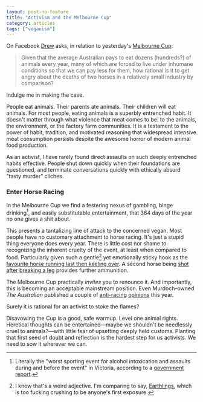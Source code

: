 ```yaml
---
layout: post-no-feature
title: "Activism and the Melbourne Cup"
category: articles
tags: ["veganism"]
---
```


On Facebook [Drew](https://www.facebook.com/drewringsmuth) asks, in relation to yesterday's [Melbourne Cup](https://en.wikipedia.org/wiki/Melbourne_Cup):

> Given that the average Australian pays to eat dozens (hundreds?) of animals
> every year, many of which are forced to live under inhumane conditions so
> that we can pay less for them, how rational is it to get angry about the
> deaths of two horses in a relatively small industry by comparison?

Indulge me in making the case.

People eat animals. Their parents ate animals. Their children will eat animals.
For most people, eating animals is a superbly entrenched habit. It doesn't
matter through what violence that meat comes to be: to the animals, the
environment, or the factory farm communities.  It is a testament to the power of habit, tradition, and
motivated reasoning that widespread intensive meat consumption persists despite the awesome horror of modern animal food production.

As an activist, I have rarely found direct assaults on such deeply entrenched
habits effective.
People shut down quickly when their foundations are questioned, and terminate
conversations quickly with ethically absurd "tasty murder" cliches.

### Enter Horse Racing

In the Melbourne Cup we find a festering nexus of gambling, binge drinking[^2],
and easily substitutable entertainment, that 364 days of the year no one gives
a shit about.

This presents a tantalizing line of attack to the concerned vegan. Most people
have no customary attachment to horse racing. It's just a stupid thing everyone
does every year. There is little cost nor shame to recognizing the inherent
cruelty of the event, at least when compared to food. Particularly given such
a gentle[^3] yet emotionally sticky hook as the [favourite horse running last then keeling over](http://www.abc.net.au/news/2014-11-04/admire-rakti-collapses-and-dies-after-melbourne-cup/5865932). A second horse being [shot after breaking a leg](http://www.theage.com.au/sport/horseracing/melbourne-cup-2014-araldo-dies-after-breaking-leg-20141104-11gx2z.html) provides further ammunition.

The Melbourne Cup practically _invites_ you to renounce it. And importantly, this is
becoming an acceptable mainstream position. Even Murdoch-owned _The Australian_
published a couple of [anti-racing][a1] [opinions][a2] this year.

Surely it is rational for an activist to stoke the flames?

Disavowing the Cup is a good, safe warmup. Level one animal rights. Heretical thoughts can be entertained—maybe we shouldn't be needlessly cruel to
animals?—with little fear of upsetting deeply held customs.
Planting that first seed of doubt and reflection is the hardest step for us activists.
We need to sow it wherever we can.

[a1]: http://www.theaustralian.com.au/sport/opinion/melbourne-cup-2014-not-fascinated-by-being-whipped-into-a-total-frenzy/story-e6frg7t6-1227111456159
[a2]: http://www.theaustralian.com.au/sport/opinion/melbourne-cup-2014-tragedy-exposes-a-panicked-industry/story-e6frg7uo-1227112791517

[^2]: Literally the "worst sporting event for alcohol intoxication and assaults during and before the event" in Victoria, according to a [government report](http://www.vichealth.vic.gov.au/Media-Centre/Media-Releases-by-Topic/Alcohol/Melbourne-Cup-number-one-day-for-bingeing.aspx).
[^3]: I know that's a weird adjective. I'm comparing to say, [Earthlings](http://earthlings.com/), which is too fucking crushing to be anyone's first exposure.
